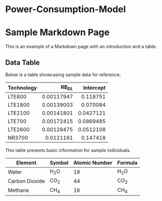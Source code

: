 # Power-Consumption-Model
# Sample Markdown Page

This is an example of a Markdown page with an introduction and a table.

## Data Table

Below is a table showcasing sample data for reference:

| Technology   |   RB$_{DL}$ |   Intercept |
|:-------------|------------:|------------:|
| LTE800       |  0.00117947 |   0.118751  |
| LTE1800      |  0.00139003 |   0.070084  |
| LTE2100      |  0.00141801 |   0.0427121 |
| LTE700       |  0.00172415 |   0.0869485 |
| LTE2600      |  0.00128475 |   0.0512108 |
| NR3700       |  0.0121161  |   0.147418  |

This table presents basic information for sample individuals.


| Element       | Symbol | Atomic Number | Formula        |
|---------------|--------|---------------|----------------|
| Water         | H<sub>2</sub>O | 18            | H<sub>2</sub>O         |
| Carbon Dioxide| CO<sub>2</sub> | 44            | CO<sub>2</sub>         |
| Methane       | CH<sub>4</sub> | 16            | CH<sub>4</sub>         |

